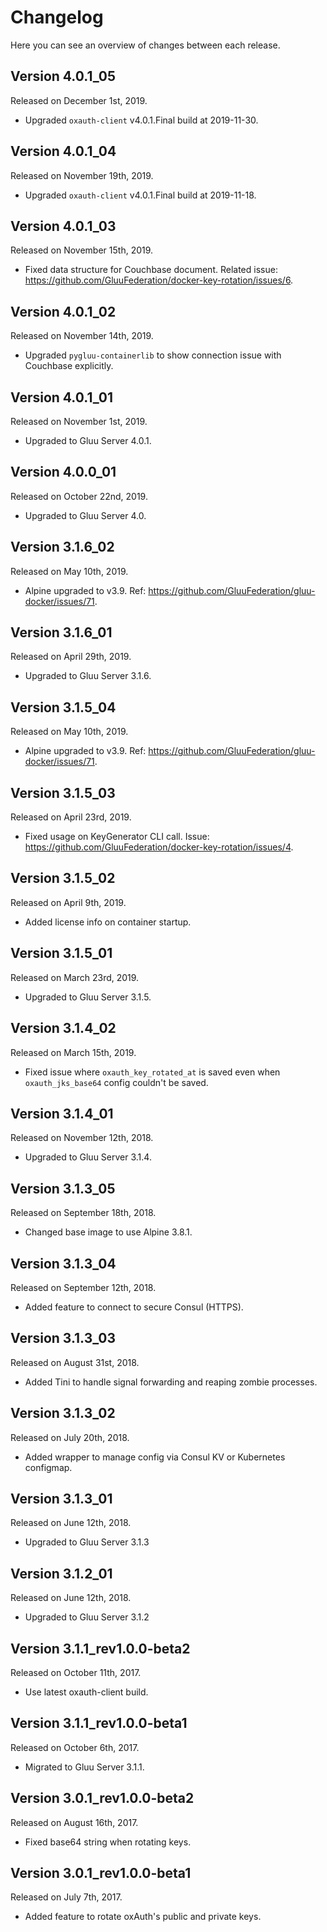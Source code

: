 # Changelog

Here you can see an overview of changes between each release.

## Version 4.0.1_05

Released on December 1st, 2019.

* Upgraded `oxauth-client` v4.0.1.Final build at 2019-11-30.

## Version 4.0.1_04

Released on November 19th, 2019.

* Upgraded `oxauth-client` v4.0.1.Final build at 2019-11-18.

## Version 4.0.1_03

Released on November 15th, 2019.

* Fixed data structure for Couchbase document. Related issue: https://github.com/GluuFederation/docker-key-rotation/issues/6.

## Version 4.0.1_02

Released on November 14th, 2019.

* Upgraded `pygluu-containerlib` to show connection issue with Couchbase explicitly.

## Version 4.0.1_01

Released on November 1st, 2019.

* Upgraded to Gluu Server 4.0.1.

## Version 4.0.0_01

Released on October 22nd, 2019.

* Upgraded to Gluu Server 4.0.

## Version 3.1.6_02

Released on May 10th, 2019.

* Alpine upgraded to v3.9. Ref: https://github.com/GluuFederation/gluu-docker/issues/71.

## Version 3.1.6_01

Released on April 29th, 2019.

* Upgraded to Gluu Server 3.1.6.

## Version 3.1.5_04

Released on May 10th, 2019.

* Alpine upgraded to v3.9. Ref: https://github.com/GluuFederation/gluu-docker/issues/71.

## Version 3.1.5_03

Released on April 23rd, 2019.

* Fixed usage on KeyGenerator CLI call. Issue: https://github.com/GluuFederation/docker-key-rotation/issues/4.

## Version 3.1.5_02

Released on April 9th, 2019.

* Added license info on container startup.

## Version 3.1.5_01

Released on March 23rd, 2019.

* Upgraded to Gluu Server 3.1.5.

## Version 3.1.4_02

Released on March 15th, 2019.

* Fixed issue where `oxauth_key_rotated_at` is saved even when `oxauth_jks_base64` config couldn't be saved.

## Version 3.1.4_01

Released on November 12th, 2018.

* Upgraded to Gluu Server 3.1.4.

## Version 3.1.3_05

Released on September 18th, 2018.

* Changed base image to use Alpine 3.8.1.

## Version 3.1.3_04

Released on September 12th, 2018.

* Added feature to connect to secure Consul (HTTPS).

## Version 3.1.3_03

Released on August 31st, 2018.

* Added Tini to handle signal forwarding and reaping zombie processes.

## Version 3.1.3_02

Released on July 20th, 2018.

* Added wrapper to manage config via Consul KV or Kubernetes configmap.

## Version 3.1.3_01

Released on June 12th, 2018.

* Upgraded to Gluu Server 3.1.3

## Version 3.1.2_01

Released on June 12th, 2018.

* Upgraded to Gluu Server 3.1.2

## Version 3.1.1_rev1.0.0-beta2

Released on October 11th, 2017.

* Use latest oxauth-client build.

## Version 3.1.1_rev1.0.0-beta1

Released on October 6th, 2017.

* Migrated to Gluu Server 3.1.1.

## Version 3.0.1_rev1.0.0-beta2

Released on August 16th, 2017.

* Fixed base64 string when rotating keys.

## Version 3.0.1_rev1.0.0-beta1

Released on July 7th, 2017.

* Added feature to rotate oxAuth's public and private keys.
